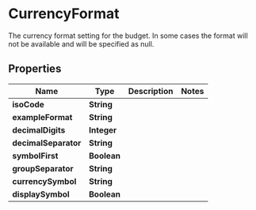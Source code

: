 

# CurrencyFormat

The currency format setting for the budget.  In some cases the format will not be available and will be specified as null.

## Properties

| Name | Type | Description | Notes |
|------------ | ------------- | ------------- | -------------|
|**isoCode** | **String** |  |  |
|**exampleFormat** | **String** |  |  |
|**decimalDigits** | **Integer** |  |  |
|**decimalSeparator** | **String** |  |  |
|**symbolFirst** | **Boolean** |  |  |
|**groupSeparator** | **String** |  |  |
|**currencySymbol** | **String** |  |  |
|**displaySymbol** | **Boolean** |  |  |



